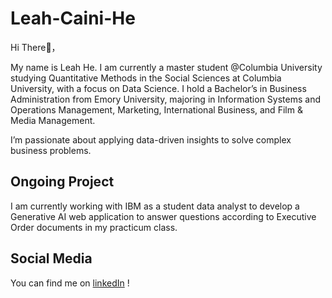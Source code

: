 # Leah-Caini-He

Hi There👋，

My name is Leah He. I am currently a master student @Columbia University studying Quantitative Methods in the Social Sciences at Columbia University, with a focus on Data Science. I hold a Bachelor’s in Business Administration from Emory University, majoring in Information Systems and Operations Management, Marketing, International Business, and Film & Media Management. 

I’m passionate about applying data-driven insights to solve complex business problems. 

## Ongoing Project
I am currently working with IBM as a student data analyst to develop a Generative AI web application to answer questions according to Executive Order documents in my practicum class.

## Social Media
You can find me on [linkedIn](www.linkedin.com/in/leahcainihe) !
